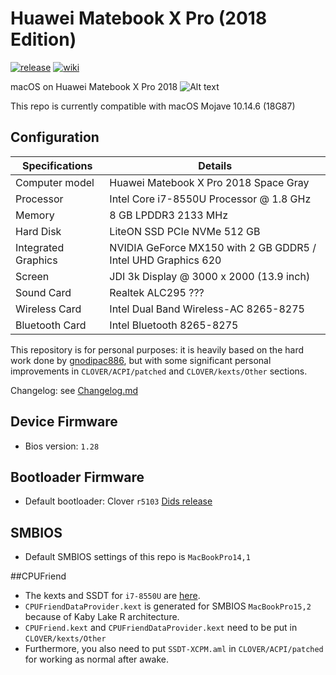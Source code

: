 # Huawei Matebook X Pro (2018 Edition)
[![release](https://img.shields.io/badge/download-release-blue.svg)](https://github.com/profzei/Matebook-X-Pro-2018/releases) [![wiki](https://img.shields.io/badge/support-wiki-green.svg)](https://github.com/profzei/Matebook-X-Pro-2018/wiki)

macOS on Huawei Matebook X Pro 2018
![Alt text](https://ivanov-audio.com/wp-content/uploads/2014/01/Hackintosh-Featured-Image.png)

This repo is currently compatible with macOS Mojave 10.14.6 (18G87)


## Configuration

| Specifications      | Details                                                       |
| ------------------- | --------------------------------------------------------------|
| Computer model      | Huawei Matebook X Pro 2018 Space Gray                         |
| Processor           | Intel Core i7-8550U Processor @ 1.8 GHz                       |
| Memory              | 8 GB LPDDR3 2133 MHz                                          |
| Hard Disk           | LiteON SSD PCIe NVMe 512 GB                                   |
| Integrated Graphics | NVIDIA GeForce MX150 with 2 GB GDDR5 / Intel UHD Graphics 620 |
| Screen              | JDI 3k Display @ 3000 x 2000 (13.9 inch)                      |
| Sound Card          | Realtek ALC295 ???                                            |
| Wireless Card       | Intel Dual Band Wireless-AC 8265-8275                         |
| Bluetooth Card      | Intel Bluetooth 8265-8275                                     |

This repository is for personal purposes: it is heavily based on the hard work done by [gnodipac886](https://github.com/gnodipac886/MatebookXPro-hackintosh), but with some significant personal improvements in `CLOVER/ACPI/patched` and `CLOVER/kexts/Other` sections.


Changelog:   	see [Changelog.md](https://github.com/profzei/Matebook-X-Pro-2018/blob/master/Changelog.md)


## Device Firmware
- Bios version: `1.28`

## Bootloader Firmware
- Default bootloader: Clover `r5103` [Dids release](https://github.com/Dids/clover-builder/releases)

## SMBIOS
- Default SMBIOS settings of this repo is `MacBookPro14,1`

##CPUFriend
- The kexts and SSDT for `i7-8550U` are [here](https://github.com/profzei/Matebook-X-Pro-2018/tree/master/CPUFriend/1.2.0).
- `CPUFriendDataProvider.kext` is generated for SMBIOS `MacBookPro15,2` because of Kaby Lake R architecture.
- `CPUFriend.kext` and `CPUFriendDataProvider.kext` need to be put in `CLOVER/kexts/Other`
- Furthermore, you also need to put `SSDT-XCPM.aml` in `CLOVER/ACPI/patched` for working as normal after awake.


